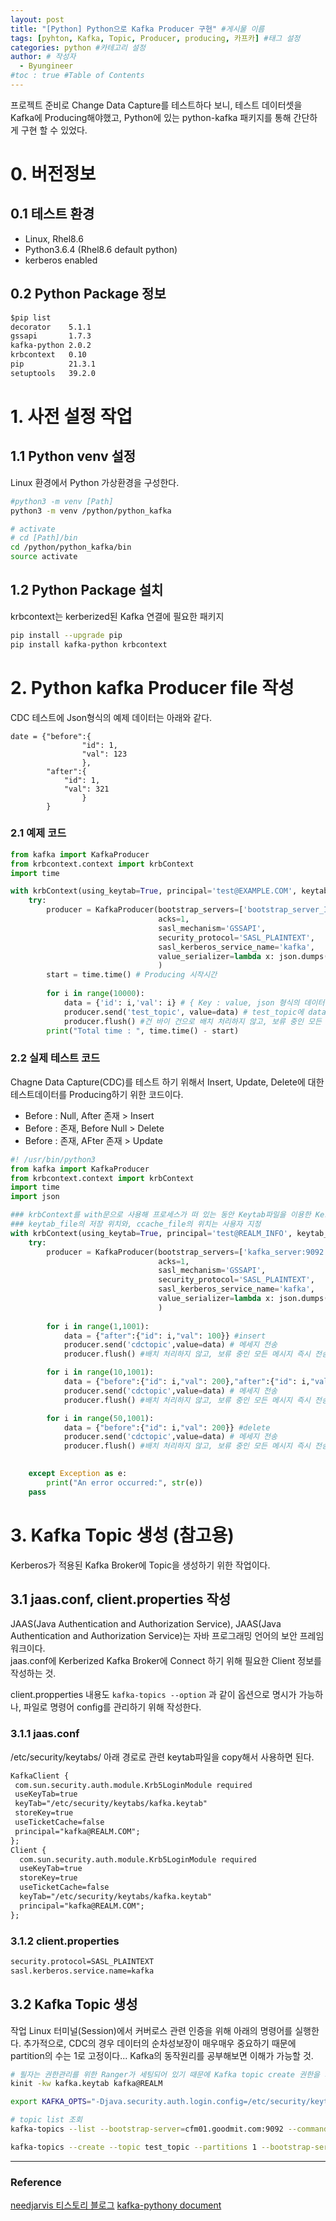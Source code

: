 ```yaml
---
layout: post
title: "[Python] Python으로 Kafka Producer 구현" #게시물 이름
tags: [pyhton, Kafka, Topic, Producer, producing, 카프카] #태그 설정
categories: python #카테고리 설정
author: # 작성자
  - Byungineer
#toc : true #Table of Contents
---
```


프로젝트 준비로 Change Data Capture를 테스트하다 보니, 테스트 데이터셋을 Kafka에 Producing해야했고, Python에 있는 python-kafka 패키지를 통해 간단하게 구현 할 수 있었다.   

# 0. 버전정보
## 0.1 테스트 환경

- Linux, Rhel8.6
- Python3.6.4 (Rhel8.6 default python)
- kerberos enabled

## 0.2 Python Package 정보
``` txt
$pip list
decorator    5.1.1
gssapi       1.7.3
kafka-python 2.0.2
krbcontext   0.10
pip          21.3.1
setuptools   39.2.0
```

# 1. 사전 설정 작업
## 1.1 Python venv 설정

Linux 환경에서 Python 가상환경을 구성한다.
``` bash
#python3 -m venv [Path]
python3 -m venv /python/python_kafka

# activate
# cd [Path]/bin
cd /python/python_kafka/bin
source activate
```

## 1.2 Python Package 설치

krbcontext는 kerberized된 Kafka 연결에 필요한 패키지   
``` bash
pip install --upgrade pip
pip install kafka-python krbcontext
```

# 2. Python kafka Producer file 작성

CDC 테스트에 Json형식의 예제 데이터는 아래와 같다.

```
date = {"before":{
                "id": 1,
                "val": 123
                },
        "after":{
            "id": 1,
            "val": 321
                }
        }
```

### 2.1 예제 코드

``` python
from kafka import KafkaProducer
from krbcontext.context import krbContext
import time

with krbContext(using_keytab=True, principal='test@EXAMPLE.COM', keytab_file='/etc/security/keytabs/test.keytab', ccache_file='/tmp/krb5cc_example'):
    try:
        producer = KafkaProducer(bootstrap_servers=['bootstrap_server_IP:9092'],
                                 acks=1,
                                 sasl_mechanism='GSSAPI',
                                 security_protocol='SASL_PLAINTEXT',
                                 sasl_kerberos_service_name='kafka',
                                 value_serializer=lambda x: json.dumps(x).encode('utf-8')
                                 )
        start = time.time() # Producing 시작시간
        
        for i in range(10000):
            data = {'id': i,'val': i} # { Key : value, json 형식의 데이터 스키마}
            producer.send('test_topic', value=data) # test_topic에 data라는 value를 produsing
            producer.flush() #건 바이 건으로 배치 처리하지 않고, 보류 중인 모든 메시지 즉시 전송
        print("Total time : ", time.time() - start)
```


### 2.2 실제 테스트 코드

Chagne Data Capture(CDC)를 테스트 하기 위해서 Insert, Update, Delete에 대한 테스트데이터를 Producing하기 위한 코드이다.   
- Before : Null, After 존재 > Insert
- Before : 존재, Before Null > Delete
- Before : 존재, AFter 존재 > Update


``` python
#! /usr/bin/python3
from kafka import KafkaProducer
from krbcontext.context import krbContext
import time
import json

### krbContext를 with문으로 사용해 프로세스가 떠 있는 동안 Keytab파일을 이용한 Kerberos인증을 하도록 작성.
### keytab_file의 저장 위치와, ccache_file의 위치는 사용자 지정
with krbContext(using_keytab=True, principal='test@REALM_INFO', keytab_file='/etc/security/keytabs/test.keytab', ccache_file='/tmp/krb5cc_pid_kafka_prod'):
    try:
        producer = KafkaProducer(bootstrap_servers=['kafka_server:9092'],
                                 acks=1,
                                 sasl_mechanism='GSSAPI',
                                 security_protocol='SASL_PLAINTEXT',
                                 sasl_kerberos_service_name='kafka',
                                 value_serializer=lambda x: json.dumps(x).encode('utf-8')
                                 )
        
        for i in range(1,1001):
            data = {"after":{"id": i,"val": 100}} #insert
            producer.send('cdctopic',value=data) # 메세지 전송
            producer.flush() #배치 처리하지 않고, 보류 중인 모든 메시지 즉시 전송

        for i in range(10,1001):
            data = {"before":{"id": i,"val": 200},"after":{"id": i,"val": 724}} #update
            producer.send('cdctopic',value=data) # 메세지 전송
            producer.flush() #배치 처리하지 않고, 보류 중인 모든 메시지 즉시 전송

        for i in range(50,1001):
            data = {"before":{"id": i,"val": 200}} #delete
            producer.send('cdctopic',value=data) # 메세지 전송
            producer.flush() #배치 처리하지 않고, 보류 중인 모든 메시지 즉시 전송

        
    except Exception as e:
        print("An error occurred:", str(e))
    pass

```

# 3. Kafka Topic 생성 (참고용)

Kerberos가 적용된 Kafka Broker에 Topic을 생성하기 위한 작업이다.

## 3.1 jaas.conf, client.properties 작성

JAAS(Java Authentication and Authorization Service), JAAS(Java Authentication and Authorization Service)는 자바 프로그래밍 언어의 보안 프레임워크이다.   
jaas.conf에 Kerberized Kafka Broker에 Connect 하기 위해 필요한 Client 정보를 작성하는 것.

client.propperties 내용도 `kafka-topics --option` 과 같이 옵션으로 명시가 가능하나, 파일로 명령어 config를 관리하기 위해 작성한다.


### 3.1.1 jaas.conf

/etc/security/keytabs/ 아래 경로로 관련 keytab파일을 copy해서 사용하면 된다.

``` txt
KafkaClient {
 com.sun.security.auth.module.Krb5LoginModule required
 useKeyTab=true
 keyTab="/etc/security/keytabs/kafka.keytab"
 storeKey=true
 useTicketCache=false
 principal="kafka@REALM.COM";
};
Client {
  com.sun.security.auth.module.Krb5LoginModule required
  useKeyTab=true
  storeKey=true
  useTicketCache=false
  keyTab="/etc/security/keytabs/kafka.keytab"
  principal="kafka@REALM.COM";
};
```

### 3.1.2 client.properties
``` txt
security.protocol=SASL_PLAINTEXT
sasl.kerberos.service.name=kafka
```

## 3.2 Kafka Topic 생성

작업 Linux 터미널(Session)에서 커버로스 관련 인증을 위해 아래의 명령어를 실행한다.
추가적으로, CDC의 경우 데이터의 순차성보장이 매우매우 중요하기 때문에 partition의 수는 1로 고정이다... Kafka의 동작원리를 공부해보면 이해가 가능할 것.

``` bash
# 필자는 권한관리를 위한 Ranger가 세팅되어 있기 때문에 Kafka topic create 권한을 가진 유저의 keytab을 활용했다.
kinit -kw kafka.keytab kafka@REALM

export KAFKA_OPTS="-Djava.security.auth.login.config=/etc/security/keytabs/jaas.conf"

# topic list 조회
kafka-topics --list --bootstrap-server=cfm01.goodmit.com:9092 --command-config client.properties

kafka-topics --create --topic test_topic --partitions 1 --bootstrap-server=cfm01.goodmit.com:9092 --command-config client.properties

```


---
### Reference
[needjarvis 티스토리 블로그][tstory]
[kafka-pythony document][kafka-python]

[tstory]: https://needjarvis.tistory.com/607
[kafka-python]: https://kafka-python.readthedocs.io/en/master/apidoc/KafkaProducer.html